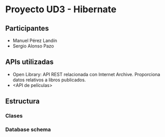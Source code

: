 # Proyecto UD3 - Hibernate

## Participantes

- Manuel Pérez Landín
- Sergio Alonso Pazo

## APIs utilizadas

- Open Library: API REST relacionada con Internet Archive. Proporciona datos relativos a libros publicados.
- \<API de películas\>

## Estructura

### Clases

### Database schema

